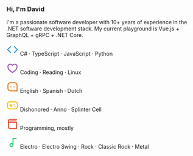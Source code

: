 ### Hi, I'm David

I'm a passionate software developer with 10+ years of experience in the .NET software development stack.
My current playground is Vue.js + GraphQL + gRPC + .NET Core.

<img src="https://raw.githubusercontent.com/daviddesmet/daviddesmet/master/assets/code-line.svg" alt="programming languages"> C# · TypeScript · JavaScript · Python

<img src="https://raw.githubusercontent.com/daviddesmet/daviddesmet/master/assets/heart-3-line.svg" alt="love"> Coding · Reading · Linux

<img src="https://raw.githubusercontent.com/daviddesmet/daviddesmet/master/assets/message-3-line.svg" alt="spoken languages"> English · Spanish · Dutch

<img src="https://raw.githubusercontent.com/daviddesmet/daviddesmet/master/assets/gamepad-line.svg" alt="games"> Dishonored · Anno · Splinter Cell

<img src="https://raw.githubusercontent.com/daviddesmet/daviddesmet/master/assets/book-3-line.svg" alt="books"> Programming, mostly

<img src="https://raw.githubusercontent.com/daviddesmet/daviddesmet/master/assets/music-line.svg" alt="music"> Electro · Electro Swing · Rock · Classic Rock · Metal

<!--
**daviddesmet/daviddesmet** is a ✨ _special_ ✨ repository because its `README.md` (this file) appears on your GitHub profile.

Here are some ideas to get you started:

- 🔭 I’m currently working on ...
- 🌱 I’m currently learning ...
- 👯 I’m looking to collaborate on ...
- 🤔 I’m looking for help with ...
- 💬 Ask me about ...
- 📫 How to reach me: ...
- 😄 Pronouns: ...
- ⚡ Fun fact: ...
-->

